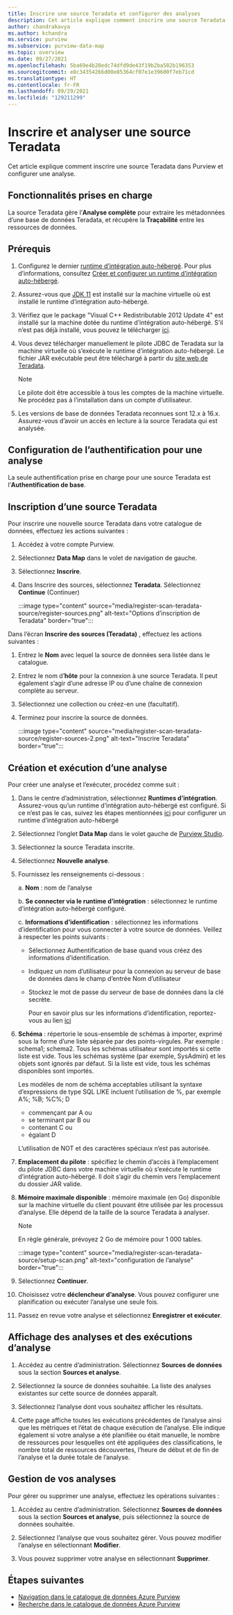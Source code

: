 ```yaml
---
title: Inscrire une source Teradata et configurer des analyses
description: Cet article explique comment inscrire une source Teradata dans Azure Purview et configurer une analyse.
author: chandrakavya
ms.author: kchandra
ms.service: purview
ms.subservice: purview-data-map
ms.topic: overview
ms.date: 09/27/2021
ms.openlocfilehash: 5ba69e4b20edc74dfd9de43f19b2ba582b196353
ms.sourcegitcommit: e8c34354266d00e85364cf07e1e39600f7eb71cd
ms.translationtype: HT
ms.contentlocale: fr-FR
ms.lasthandoff: 09/29/2021
ms.locfileid: "129211299"
---
```

# <a name="register-and-scan-teradata-source"></a>Inscrire et analyser une source Teradata

Cet article explique comment inscrire une source Teradata dans Purview et configurer une analyse.

## <a name="supported-capabilities"></a>Fonctionnalités prises en charge

La source Teradata gère l’**Analyse complète** pour extraire les métadonnées d’une base de données Teradata, et récupère la **Traçabilité** entre les ressources de données.

## <a name="prerequisites"></a>Prérequis

1.  Configurez le dernier [runtime d’intégration auto-hébergé](https://www.microsoft.com/download/details.aspx?id=39717).
    Pour plus d’informations, consultez [Créer et configurer un runtime d’intégration auto-hébergé](../data-factory/create-self-hosted-integration-runtime.md).

2.  Assurez-vous que [JDK 11](https://www.oracle.com/java/technologies/javase-jdk11-downloads.html) est installé sur la machine virtuelle où est installé le runtime d’intégration auto-hébergé.

3.  Vérifiez que le package \"Visual C++ Redistributable 2012 Update 4\" est installé sur la machine dotée du runtime d’intégration auto-hébergé. S\'il n’est pas déjà installé, vous pouvez le télécharger [ici](https://www.microsoft.com/download/details.aspx?id=30679).

4.  Vous devez télécharger manuellement le pilote JDBC de Teradata sur la machine virtuelle où s’exécute le runtime d’intégration auto-hébergé.
    Le fichier JAR exécutable peut être téléchargé à partir du [site web de Teradata](https://downloads.teradata.com/).

    > [!Note]
    > Le pilote doit être accessible à tous les comptes de la machine virtuelle. Ne procédez pas à l’installation dans un compte d’utilisateur.

5.  Les versions de base de données Teradata reconnues sont 12.x à 16.x. Assurez-vous d’avoir un accès en lecture à la source Teradata qui est analysée.

## <a name="setting-up-authentication-for-a-scan"></a>Configuration de l’authentification pour une analyse

La seule authentification prise en charge pour une source Teradata est l’**Authentification de base**.

## <a name="register-a-teradata-source"></a>Inscription d’une source Teradata

Pour inscrire une nouvelle source Teradata dans votre catalogue de données, effectuez les actions suivantes :

1.  Accédez à votre compte Purview.
2.  Sélectionnez **Data Map** dans le volet de navigation de gauche.
3.  Sélectionnez **Inscrire**.
4.  Dans Inscrire des sources, sélectionnez **Teradata**. Sélectionnez **Continue** (Continuer)

    :::image type="content" source="media/register-scan-teradata-source/register-sources.png" alt-text="Options d’inscription de Teradata" border="true":::

Dans l’écran **Inscrire des sources (Teradata)** , effectuez les actions suivantes :

1.  Entrez le **Nom** avec lequel la source de données sera listée dans le catalogue.

2.  Entrez le nom d’**hôte** pour la connexion à une source Teradata. Il peut également s’agir d’une adresse IP ou d’une chaîne de connexion complète au serveur.

3.  Sélectionnez une collection ou créez-en une (facultatif).

4.  Terminez pour inscrire la source de données.

    :::image type="content" source="media/register-scan-teradata-source/register-sources-2.png" alt-text="Inscrire Teradata" border="true":::

## <a name="creating-and-running-a-scan"></a>Création et exécution d’une analyse

Pour créer une analyse et l’exécuter, procédez comme suit :

1.  Dans le centre d’administration, sélectionnez **Runtimes d’intégration**. Assurez-vous qu’un runtime d’intégration auto-hébergé est configuré. Si ce n’est pas le cas, suivez les étapes mentionnées [ici](./manage-integration-runtimes.md) pour configurer un runtime d’intégration auto-hébergé

2.  Sélectionnez l’onglet **Data Map** dans le volet gauche de [Purview Studio](https://web.purview.azure.com/resource/).

3.  Sélectionnez la source Teradata inscrite.

4.  Sélectionnez **Nouvelle analyse**.

5.  Fournissez les renseignements ci-dessous :

    a.  **Nom** : nom de l’analyse

    b.  **Se connecter via le runtime d’intégration** : sélectionnez le runtime d’intégration auto-hébergé configuré.

    c.  **Informations d’identification** : sélectionnez les informations d’identification pour vous connecter à votre source de données. Veillez à respecter les points suivants :

    -   Sélectionnez Authentification de base quand vous créez des informations d’identification.
    -   Indiquez un nom d’utilisateur pour la connexion au serveur de base de données dans le champ d’entrée Nom d’utilisateur
    -   Stockez le mot de passe du serveur de base de données dans la clé secrète.

        Pour en savoir plus sur les informations d’identification, reportez-vous au lien [ici](./manage-credentials.md)

6.  **Schéma** : répertorie le sous-ensemble de schémas à importer, exprimé sous la forme d’une liste séparée par des points-virgules. Par exemple : schema1; schema2. Tous les schémas utilisateur sont importés si cette liste est vide. Tous les schémas système (par exemple, SysAdmin) et les objets sont ignorés par défaut. Si la liste est vide, tous les schémas disponibles sont importés.

    Les modèles de nom de schéma acceptables utilisant la syntaxe d’expressions de type SQL LIKE incluent l’utilisation de %, par exemple A%; %B; %C%; D
    - commençant par A ou    
    - se terminant par B ou    
    - contenant C ou    
    - égalant D

    L’utilisation de NOT et des caractères spéciaux n’est pas autorisée.

7.  **Emplacement du pilote** : spécifiez le chemin d’accès à l’emplacement du pilote JDBC dans votre machine virtuelle où s’exécute le runtime d’intégration auto-hébergé. Il doit s’agir du chemin vers l’emplacement du dossier JAR valide.

8.  **Mémoire maximale disponible** : mémoire maximale (en Go) disponible sur la machine virtuelle du client pouvant être utilisée par les processus d’analyse. Elle dépend de la taille de la source Teradata à analyser.

    > [!Note] 
    > En règle générale, prévoyez 2 Go de mémoire pour 1 000 tables.

    :::image type="content" source="media/register-scan-teradata-source/setup-scan.png" alt-text="configuration de l’analyse" border="true":::

6.  Sélectionnez **Continuer**.

7.  Choisissez votre **déclencheur d’analyse**. Vous pouvez configurer une planification ou exécuter l’analyse une seule fois.

8.  Passez en revue votre analyse et sélectionnez **Enregistrer et exécuter**.

## <a name="viewing-your-scans-and-scan-runs"></a>Affichage des analyses et des exécutions d’analyse

1. Accédez au centre d’administration. Sélectionnez **Sources de données** sous la section **Sources et analyse**.

2. Sélectionnez la source de données souhaitée. La liste des analyses existantes sur cette source de données apparaît.

3. Sélectionnez l’analyse dont vous souhaitez afficher les résultats.

4. Cette page affiche toutes les exécutions précédentes de l’analyse ainsi que les métriques et l’état de chaque exécution de l’analyse. Elle indique également si votre analyse a été planifiée ou était manuelle, le nombre de ressources pour lesquelles ont été appliquées des classifications, le nombre total de ressources découvertes, l’heure de début et de fin de l’analyse et la durée totale de l’analyse.

## <a name="manage-your-scans"></a>Gestion de vos analyses

Pour gérer ou supprimer une analyse, effectuez les opérations suivantes :

1. Accédez au centre d’administration. Sélectionnez **Sources de données** sous la section **Sources et analyse**, puis sélectionnez la source de données souhaitée.

2. Sélectionnez l’analyse que vous souhaitez gérer. Vous pouvez modifier l’analyse en sélectionnant **Modifier**.

3. Vous pouvez supprimer votre analyse en sélectionnant **Supprimer**.

## <a name="next-steps"></a>Étapes suivantes

- [Navigation dans le catalogue de données Azure Purview](how-to-browse-catalog.md)
- [Recherche dans le catalogue de données Azure Purview](how-to-search-catalog.md)